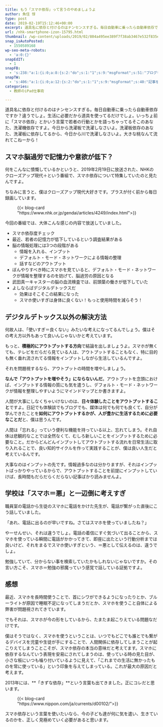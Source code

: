 ```yaml
---
title: もう「スマホ依存」って言うのやめましょうよ
author: 魚住 惇
type: post
date: 2019-02-19T15:12:46+00:00
excerpt: 道具名に依存と付けるのはナンセンスすぎる。毎日自動車に乗ったら自動車依存ですか？違うでしょ。
url: /nhk-smartphone-izon-15795.html
thumbnail: /wp-content/uploads/2019/02/804a495ee389f7f38ab3467e532f835e.png
snap_isAutoPosted:
  - 1550589168
wp-seo-meta-robots:
  - 'a:0:{}'
snapEdIT:
  - 1
snapFB:
  - 's:238:"a:1:{i:0;a:8:{s:2:"do";s:1:"1";s:9:"msgFormat";s:51:"ブログを更新しました！%TITLE% %SITENAME%";s:8:"postType";s:1:"A";s:9:"isAutoImg";s:1:"A";s:8:"imgToUse";s:0:"";s:9:"isAutoURL";s:1:"A";s:8:"urlToUse";s:0:"";s:4:"doFB";i:0;}}";'
snapTW:
  - 's:406:"a:1:{i:0;a:12:{s:2:"do";s:1:"1";s:9:"msgFormat";s:40:"記事を書きました: %TITLE%  %URL%";s:8:"attchImg";s:1:"1";s:9:"isAutoImg";s:1:"A";s:8:"imgToUse";s:0:"";s:9:"isAutoURL";s:1:"A";s:8:"urlToUse";s:0:"";s:4:"doTW";i:0;s:8:"isPosted";s:1:"1";s:4:"pgID";s:19:"1097876829078118400";s:7:"postURL";s:56:"https://twitter.com/jun3010me/status/1097876829078118400";s:5:"pDate";s:19:"2019-02-19 15:13:28";}}";'
categories:
  - 教師のiPad仕事術

---
```

 

道具名に依存と付けるのはナンセンスすぎる。毎日自動車に乗ったら自動車依存ですか？違うでしょ。生活に必要だから道具を使ってるだけでしょ。いっちょ前に「スマホ依存」とかいう言葉で若者の行動とかを語っちゃってるそこのあなた、洗濯機依存ですよ。今日から洗濯板で洗濯しなさいよ。洗濯板依存のあなた、洗濯板に依存してるから、今日から川で洗濯しなさいよ。大きな桃なんて流れてこねーから！

## スマホ脳過労で記憶力や意欲が低下？

何をこんなに憤慨しているかというと、2019年2月19日に放送された、NHKのクローズアップ現代＋という番組で、スマホ依存について特集していたのと見たんですよ。

ちなみに言うと、僕はクローズアップ現代大好きです。プラスが付く前から毎日録画しています。<figure class="wp-block-embed is-type-rich is-provider-wp-oembed-blog-card-handler">

<div class="wp-block-embed__wrapper">
  {{< blog-card "https://www.nhk.or.jp/gendai/articles/4249/index.html">}}
</div></figure> 

今回の番組では、大体こんな感じの内容で放送していました。

  * スマホ依存度チェック
  * 最近、若者の記憶力が低下しているという調査結果がある
  * 脳の情報処理には3つの段階がある
      * 情報を入れる、インプット
      * デフォルト・モード・ネットワークによる情報の整理
      * 話すなどのアウトプット
  * ぼんやりすべき時にスマホを見ていると、デフォルト・モード・ネットワークが情報を整理するのを妨げて、脳過労の原因となる
  * 武田真一キャスターの脳の血流検査では、前頭葉の働きが低下していた
  * よしならばデジタルデトックスだ
      * 効果はそこそこの結果になった
      * スマホ使いすぎは身体に良くない！もっと使用時間を減らそう！

## デジタルデトックス以外の解決方法

何故人は、「使いすぎ＝良くない」みたいな考えになってるんでしょう。僕はその考え方以外もあって良いんじゃないかと考えています。

もっと、**積極的にアウトプットする方向**で結論を出しましょうよ。スマホが無くても、<span class="smb-highlighter">テレビをだらだら見ている人は、アウトプットすることもなく、特に目的も無く垂れ流されてる情報をインプットしながら生活している</span>んですよ。

それを問題視するなら、アウトプットの時間を増やしましょう。

**なんで「アウトプットを増やそう」にならないんだ**。アウトプットを念頭におけば、インプットする情報の質にも気を遣うし、<span class="smb-highlighter">デフォルト・モード・ネットワークが情報を整理しやすいようにマインドマップとか書きますよ</span>。

人間が大事にしなくちゃいけないのは、**日々体験したことをアウトプットすること**ですよ。日記でも体験談でもブログでも、媒体は何でも何でも良くて、自分が学んできたことを**如何にアウトプットするかが、人が豊かに生活するために必要なことだ**と、僕は思うんです。

人間は「忘れる」っていう便利な機能を持っている以上、忘れてしまう。それ自体は悲観的なことでは全然なくて、むしろ新しいことをインプットするために必要なこと。だからどんどんインプットしてアウトプットする流れを日常生活に取り入れることで、良い知的サイクルを作って実践することが、僕は良い人生だと考えているんです。

大事なのはインプットの先です。情報過多なのは分かりますが、それはインプットばっかりやっているからで、アウトプットすることを前提にインプットしていけば、長時間もだらだらくだらない記事ばかり読みませんよ。

## 学校は「スマホ＝悪」と一辺倒に考えすぎ

職員室の電話から生徒のスマホに電話をかけた先生が、電話が繋がった直後にこう話していました。

<span class="smb-highlighter">「あれ、電話に出るのが早いですね。さてはスマホを使っていましたね？」</span>

やーせんせい、それは違うでしょ。電話の着信にすぐ気づいて出ることから、スマホを使っている瞬間に電話がかかってきて、即座に出たという行動分析までは良いけど、それをまるでスマホ使いすぎという、＝悪として伝えるのは、違うでしょ。

勉強していて、分からない事を検索していたかもしれないじゃないですか。その言い方こそ、スマホ＝勉強の邪魔っていう感覚で話している証拠ですよ。

## 感想

最近、スマホを長時間使うことで、首にシワができるようになったりとか、ブルーライトが原因で睡眠不足になってしまうだとか、スマホを使うこと自体による弊害が問題視されてきています。

でもそれは、スマホが今の形をしているから、たまたま起こりえている問題なだけです。

僕はそうではなく、スマホを使うということは、いつでもどこでも誰とでも繋がるデバイスを児童や生徒が手にすることで、人間関係に依存してしまうことが起こりえてしまうことこそが、スマホ依存の本当の意味だと考えてます。スマホに依存するなんていう表現を安易にされてしまうのは、使っている時の見た目が、小さな板にいつも噛り付いているように見えて、「これまでの生活に無かったものを常に使っている」という印象を与えてしまっている。これが最大の原因だと考えます。

2013年には、**「きずな依存」**という言葉も出てきました。正にコレだと思います。<figure class="wp-block-embed is-type-rich is-provider-wp-oembed-blog-card-handler">

<div class="wp-block-embed__wrapper">
  {{< blog-card "https://www.nippon.com/ja/currents/d00102/">}}
</div></figure> 

スマホ依存という言葉を使いたいなら、今の子ども達が何に気を遣い、生きているのかを、正しく見極めていく必要があると思います。